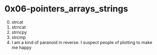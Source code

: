 <h1>0x06-pointers_arrays_strings</h1>

00. strcat<br>
01. strncat<br>
02. strncpy<br>
03. strcmp<br>
04. I am a kind of paranoid in reverse. I suspect people of plotting to make me happy<br>
